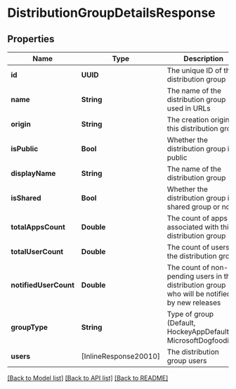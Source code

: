 # DistributionGroupDetailsResponse

## Properties
Name | Type | Description | Notes
------------ | ------------- | ------------- | -------------
**id** | **UUID** | The unique ID of the distribution group | 
**name** | **String** | The name of the distribution group used in URLs | 
**origin** | **String** | The creation origin of this distribution group | 
**isPublic** | **Bool** | Whether the distribution group is public | 
**displayName** | **String** | The name of the distribution group | [optional] 
**isShared** | **Bool** | Whether the distribution group is shared group or not | [optional] 
**totalAppsCount** | **Double** | The count of apps associated with this distribution group | [optional] 
**totalUserCount** | **Double** | The count of users in the distribution group | [optional] 
**notifiedUserCount** | **Double** | The count of non-pending users in the distribution group who will be notified by new releases | [optional] 
**groupType** | **String** | Type of group (Default, HockeyAppDefault or MicrosoftDogfooding) | [optional] 
**users** | [InlineResponse20010] | The distribution group users | [optional] 

[[Back to Model list]](../README.md#documentation-for-models) [[Back to API list]](../README.md#documentation-for-api-endpoints) [[Back to README]](../README.md)


